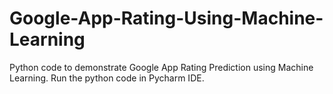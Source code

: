 # Google-App-Rating-Using-Machine-Learning
Python code to demonstrate Google App Rating Prediction using Machine Learning.
Run the python code in Pycharm IDE.
